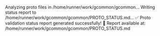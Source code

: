Analyzing proto files in /home/runner/work/gcommon/gcommon...
Writing status report to /home/runner/work/gcommon/gcommon/PROTO_STATUS.md...
✅ Proto validation status report generated successfully!
📄 Report available at: /home/runner/work/gcommon/gcommon/PROTO_STATUS.md
